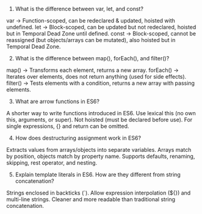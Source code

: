 1. What is the difference between var, let, and const?

var → Function-scoped, can be redeclared & updated, hoisted with undefined.
let → Block-scoped, can be updated but not redeclared, hoisted but in Temporal Dead Zone until defined.
const → Block-scoped, cannot be reassigned (but objects/arrays can be mutated), also hoisted but in Temporal Dead Zone.



2. What is the difference between map(), forEach(), and filter()?

map() → Transforms each element, returns a new array.
forEach() → Iterates over elements, does not return anything (used for side effects).
filter() → Tests elements with a condition, returns a new array with passing elements.



3. What are arrow functions in ES6?

A shorter way to write functions introduced in ES6.
Use lexical this (no own this, arguments, or super).
Not hoisted (must be declared before use).
For single expressions, {} and return can be omitted.


4. How does destructuring assignment work in ES6?

Extracts values from arrays/objects into separate variables.
Arrays match by position, objects match by property name.
Supports defaults, renaming, skipping, rest operator, and nesting.



5. Explain template literals in ES6. How are they different from string concatenation?

Strings enclosed in backticks (`).
Allow expression interpolation (${}) and multi-line strings.
Cleaner and more readable than traditional string concatenation.
